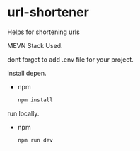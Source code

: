 # url-shortener
Helps for shortening urls

MEVN Stack Used.

dont forget to add .env file for your project.

install depen.
- npm
  ```sh
  npm install
  ```
run locally.
- npm
  ```sh
  npm run dev
  ```
